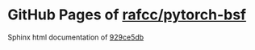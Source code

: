 GitHub Pages of [rafcc/pytorch-bsf](https://github.com/rafcc/pytorch-bsf.git)
===
Sphinx html documentation of [929ce5db](https://github.com/rafcc/pytorch-bsf/tree/929ce5dbd83a35af996ac0f03469933fcb45d275)
